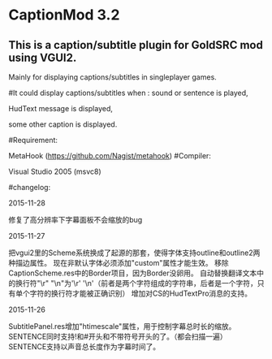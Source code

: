 # CaptionMod 3.2
## This is a caption/subtitle plugin for GoldSRC mod using VGUI2.
Mainly for displaying captions/subtitles in singleplayer games.

#It could display captions/subtitles when :
  sound or sentence is played,
  
  HudText message is displayed,
  
  some other caption is displayed.

#Requirement:

  MetaHook (https://github.com/Nagist/metahook)
#Compiler:

  Visual Studio 2005 (msvc8)
  
#changelog:

2015-11-28

修复了高分辨率下字幕面板不会缩放的bug

2015-11-27

把vgui2里的Scheme系统换成了起源的那套，使得字体支持outline和outline2两种描边属性。
现在非默认字体必须添加"custom"属性才能生效。
移除CaptionScheme.res中的Border项目，因为Border没卵用。
自动替换翻译文本中的换行符"\r" "\n"为'\r' '\n'（前者是两个字符组成的字符串，后者是一个字符，只有单个字符的换行符才能被正确识别）
增加对CS的HudTextPro消息的支持。

2015-11-26

SubtitlePanel.res增加"htimescale"属性，用于控制字幕总时长的缩放。
SENTENCE同时支持!和#开头和不带符号开头的了。（都会扫描一遍）
SENTENCE支持以声音总长度作为字幕时间了。
